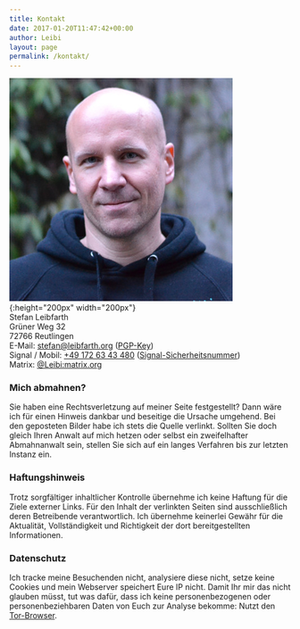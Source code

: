 ```yaml
---
title: Kontakt
date: 2017-01-20T11:47:42+00:00
author: Leibi
layout: page
permalink: /kontakt/
---
```

![Stefan Leibfarth](/assets/SL.jpg){:height="200px" width="200px"}   
Stefan Leibfarth   
Grüner Weg 32   
72766 Reutlingen      
E-Mail: [stefan@leibfarth.org](mailto:stefan@leibfarth.org) ([PGP-Key](/assets/pgp-key.txt))   
Signal / Mobil: [+49 172 63 43 480](https://signal.me/#p/+491726343480) ([Signal-Sicherheitsnummer](/signal-safty-number/))   
Matrix: [@Leibi:matrix.org](https://matrix.to/#/@Leibi:matrix.org)   

### Mich abmahnen? ###
Sie haben eine Rechtsverletzung auf meiner Seite festgestellt? Dann wäre ich für einen Hinweis dankbar und beseitige die Ursache umgehend. Bei den geposteten Bilder habe ich stets die Quelle verlinkt. Sollten Sie doch gleich Ihren Anwalt auf mich hetzen oder selbst ein zweifelhafter Abmahnanwalt sein, stellen Sie sich auf ein langes Verfahren bis zur letzten Instanz ein.

### Haftungshinweis ###
Trotz sorgfältiger inhaltlicher Kontrolle übernehme ich keine Haftung für die Ziele externer Links. Für den Inhalt der verlinkten Seiten sind ausschließlich deren Betreibende verantwortlich. Ich übernehme keinerlei Gewähr für die Aktualität, Vollständigkeit und Richtigkeit der dort bereitgestellten Informationen.

### Datenschutz ###
Ich tracke meine Besuchenden nicht, analysiere diese nicht, setze keine Cookies und mein Webserver speichert Eure IP nicht.
Damit Ihr mir das nicht glauben müsst, tut was dafür, dass ich keine personenbezogenen oder personenbeziehbaren  Daten von Euch zur Analyse bekomme: Nutzt den [Tor-Browser](https://torproject.org). 
